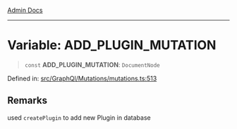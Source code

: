 [Admin Docs](/)

***

# Variable: ADD\_PLUGIN\_MUTATION

> `const` **ADD\_PLUGIN\_MUTATION**: `DocumentNode`


Defined in: [src/GraphQl/Mutations/mutations.ts:513](https://github.com/PalisadoesFoundation/talawa-admin/blob/main/src/GraphQl/Mutations/mutations.ts#L513)

## Remarks

used  `createPlugin` to add new Plugin in database
